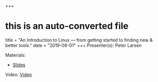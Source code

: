 +++
# this is an auto-converted file
title = "An Introduction to Linux — from getting started to finding new & better tools."
date = "2019-06-01"
+++
Presenter(s): Peter Larsen

Materials:
* [Slides](/presentation_materials/An_Introduction_to_Linux___from_getting_started_to_finding_new___better_tools_--2019-06-01/linux.intro.larsen.pdf)

Video: [Video](https://www.youtube.com/watch?v=8AkqhejPmT0)
